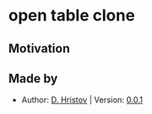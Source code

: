 # open table clone

## Motivation

 
## Made by

- Author: [D. Hristov](https://dhristov.eu/) | Version: [0.0.1]() 
